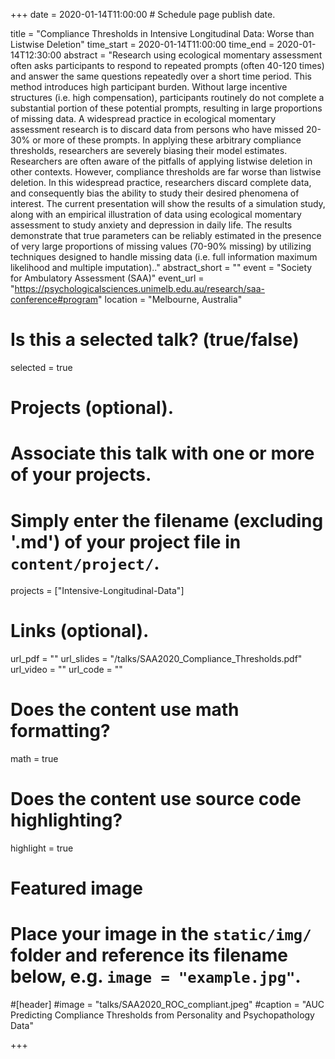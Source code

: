 +++
date = 2020-01-14T11:00:00  # Schedule page publish date.

title = "Compliance Thresholds in Intensive Longitudinal Data: Worse than Listwise Deletion"
time_start = 2020-01-14T11:00:00
time_end = 2020-01-14T12:30:00
abstract = "Research using ecological momentary assessment often asks participants to respond to repeated prompts (often 40-120 times) and answer the same questions repeatedly over a short time period. This method introduces high participant burden. Without large incentive structures (i.e. high compensation), participants routinely do not complete a substantial portion of these potential prompts, resulting in large proportions of missing data. A widespread practice in ecological momentary assessment research is to discard data from persons who have missed 20-30% or more of these prompts. In applying these arbitrary compliance thresholds, researchers are severely biasing their model estimates. Researchers are often aware of the pitfalls of applying listwise deletion in other contexts. However, compliance thresholds are far worse than listwise deletion. In this widespread practice, researchers discard complete data, and consequently bias the ability to study their desired phenomena of interest. The current presentation will show the results of a simulation study, along with an empirical illustration of data using ecological momentary assessment to study anxiety and depression in daily life. The results demonstrate that true parameters can be reliably estimated in the presence of very large proportions of missing values (70-90% missing) by utilizing techniques designed to handle missing data (i.e. full information maximum likelihood and multiple imputation).."
abstract_short = ""
event = "Society for Ambulatory Assessment (SAA)"
event_url = "https://psychologicalsciences.unimelb.edu.au/research/saa-conference#program"
location = "Melbourne, Australia"

# Is this a selected talk? (true/false)
selected = true

# Projects (optional).
#   Associate this talk with one or more of your projects.
#   Simply enter the filename (excluding '.md') of your project file in `content/project/`.
projects = ["Intensive-Longitudinal-Data"]

# Links (optional).
url_pdf = ""
url_slides = "/talks/SAA2020_Compliance_Thresholds.pdf"
url_video = ""
url_code = ""

# Does the content use math formatting?
math = true

# Does the content use source code highlighting?
highlight = true

# Featured image
# Place your image in the `static/img/` folder and reference its filename below, e.g. `image = "example.jpg"`.
#[header]
#image = "talks/SAA2020_ROC_compliant.jpeg"
#caption = "AUC Predicting Compliance Thresholds from Personality and Psychopathology Data"

+++
